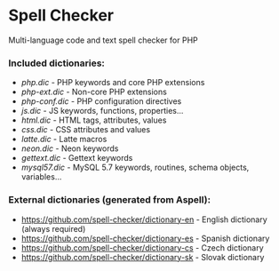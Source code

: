 # Spell Checker
Multi-language code and text spell checker for PHP



### Included dictionaries:
- *php.dic* - PHP keywords and core PHP extensions
- *php-ext.dic* - Non-core PHP extensions
- *php-conf.dic* - PHP configuration directives
- *js.dic* - JS keywords, functions, properties...
- *html.dic* - HTML tags, attributes, values
- *css.dic* - CSS attributes and values
- *latte.dic* - Latte macros
- *neon.dic* - Neon keywords
- *gettext.dic* - Gettext keywords
- *mysql57.dic* - MySQL 5.7 keywords, routines, schema objects, variables...

### External dictionaries (generated from Aspell):
- https://github.com/spell-checker/dictionary-en - English dictionary (always required)
- https://github.com/spell-checker/dictionary-es - Spanish dictionary
- https://github.com/spell-checker/dictionary-cs - Czech dictionary
- https://github.com/spell-checker/dictionary-sk - Slovak dictionary
